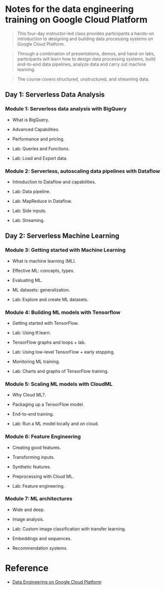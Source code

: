 # Notes for the data engineering training on Google Cloud Platform

> This four-day instructor-led class provides participants a hands-on introduction to 
> designing and building data processing systems on Google Cloud Platform.

> Through a combination of presentations, demos, and hand-on labs, participants will learn 
> how to design data processing systems, build end-to-end data pipelines, analyze data and carry out machine learning.

> The course covers structured, unstructured, and streaming data.

## Day 1: Serverless Data Analysis

### Module 1: Serverless data analysis with BigQuery
- What is BigQuery.

- Advanced Capabilities.

- Performance and pricing.

- Lab: Queries and Functions.

- Lab: Load and Export data.

### Module 2: Serverless, autoscaling data pipelines with Dataflow
- Introduction to Dataflow and capabilities.

- Lab: Data pipeline.

- Lab: MapReduce in Dataflow.

- Lab: Side inputs.

- Lab: Streaming.

## Day 2: Serverless Machine Learning

### Module 3: Getting started with Machine Learning
- What is machine learning (ML).

- Effective ML: concepts, types.

- Evaluating ML.

- ML datasets: generalization.

- Lab: Explore and create ML datasets.

### Module 4: Building ML models with Tensorflow
- Getting started with TensorFlow.

- Lab: Using tf.learn.

- TensorFlow graphs and loops + lab.

- Lab: Using low-level TensorFlow + early stopping.

- Monitoring ML training.

- Lab: Charts and graphs of TensorFlow training.

### Module 5: Scaling ML models with CloudML
- Why Cloud ML?.

- Packaging up a TensorFlow model.

- End-to-end training.

- Lab: Run a ML model locally and on cloud.

### Module 6: Feature Engineering

- Creating good features.

- Transforming inputs.

- Synthetic features.

- Preprocessing with Cloud ML.

- Lab: Feature engineering.

### Module 7: ML architectures

- Wide and deep.

- Image analysis.

- Lab: Custom image classification with transfer learning.

- Embeddings and sequences.

- Recommendation systems.

# Reference
- [Data Engineering on Google Cloud Platform](https://cloud.google.com/training/courses/data-engineering)
